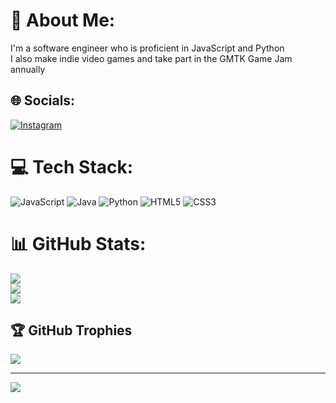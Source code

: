 # 💫 About Me:
I'm a software engineer who is proficient in JavaScript and Python<br>I also make indie video games and take part in the GMTK Game Jam annually


## 🌐 Socials:
[![Instagram](https://img.shields.io/badge/Instagram-%23E4405F.svg?logo=Instagram&logoColor=white)](https://instagram.com/retrocoder13) 

# 💻 Tech Stack:
![JavaScript](https://img.shields.io/badge/javascript-%23323330.svg?style=for-the-badge&logo=javascript&logoColor=%23F7DF1E) ![Java](https://img.shields.io/badge/java-%23ED8B00.svg?style=for-the-badge&logo=openjdk&logoColor=white) ![Python](https://img.shields.io/badge/python-3670A0?style=for-the-badge&logo=python&logoColor=ffdd54) ![HTML5](https://img.shields.io/badge/html5-%23E34F26.svg?style=for-the-badge&logo=html5&logoColor=white) ![CSS3](https://img.shields.io/badge/css3-%231572B6.svg?style=for-the-badge&logo=css3&logoColor=white)
# 📊 GitHub Stats:
![](https://github-readme-stats.vercel.app/api?username=RetroCoder13&theme=dark&hide_border=false&include_all_commits=true&count_private=true)<br/>
![](https://github-readme-streak-stats.herokuapp.com/?user=RetroCoder13&theme=dark&hide_border=false)<br/>
![](https://github-readme-stats.vercel.app/api/top-langs/?username=RetroCoder13&theme=dark&hide_border=false&include_all_commits=true&count_private=true&layout=compact)

## 🏆 GitHub Trophies
![](https://github-profile-trophy.vercel.app/?username=RetroCoder13&theme=radical&no-frame=false&no-bg=true&margin-w=4)

---
[![](https://visitcount.itsvg.in/api?id=RetroCoder13&icon=0&color=0)](https://visitcount.itsvg.in)

<!-- Proudly created with GPRM ( https://gprm.itsvg.in ) -->
